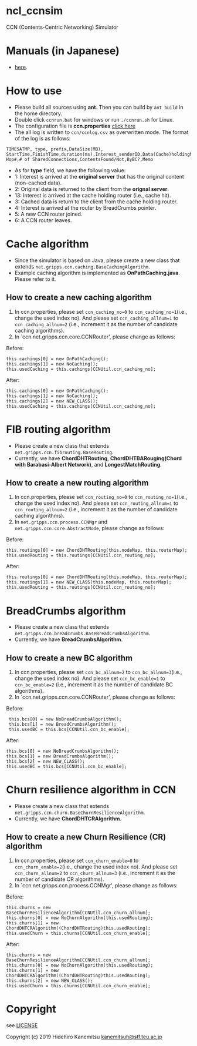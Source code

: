 # ncl_ccnsim
CCN (Contents-Centric Networking) Simulator
# Manuals (in Japanese)
- [here](https://github.com/ncl-teu/ncl_ccnsim/tree/master/manuals). 
# How to use
- Please build all sources using **ant**. Then you can build by `ant build` in the home directory. 
- Double click `ccnrun.bat` for windows or run `./ccnrun.sh` for Linux. 
- The configuration file is **ccn.properties** [click here](https://github.com/ncl-teu/ncl_ccnsim/blob/master/ccn.properties)
- The all log is written to `ccn/ccnlog.csv` as overwritten mode. The format of the log is as follows: 
~~~
TIMESATMP, type, prefix,DataSize(MB), StartTime,FinishTime,duration(ms),Interest_senderID,Data(Cache)holdingNodeID, Hop#,# of SharedConnections,ContentsFound/Not,ByBC?,Memo
~~~
- As for **type** field, we have the following value:
- 1: Interest is arrived at the **original server** that has the original content (non-cached data). 
- 2: Original data is returned to the client from the **orignal server**. 
- 13: Interest is arrived at the cache holding router (i.e., cache hit). 
- 3: Cached data is return to the client from the cache holding router. 
- 4: Interest is arrived at the router by BreadCrumbs pointer.
- 5: A new CCN router joined. 
- 6: A CCN router leaves. 

# Cache algorithm
- Since the simulator is based on Java, please create a new class that extends `net.gripps.ccn.caching.BaseCachingAlgorithm`. 
- Example caching algorithm is implemented as **OnPathCaching.java**. Please refer to it. 
## How to create a new caching algorithm
1. In ccn.properties, please set `ccn_caching_no=0` to `ccn_caching_no=1`(i.e., change the used index no). And please set `ccn_caching_allnum=1` to `ccn_caching_allnum=2` (i.e., increment it as the number of candidate caching algorithms). 
2. In `ccn.net.gripps.ccn.core.CCNRouter', please change as follows: 

Before: 
~~~
this.cachings[0] = new OnPathCaching();
this.cachings[1] = new NoCaching();
this.usedCaching = this.cachings[CCNUtil.ccn_caching_no];
~~~

After:
~~~
this.cachings[0] = new OnPathCaching();
this.cachings[1] = new NoCaching();
this.cachings[2] = new NEW_CLASS();
this.usedCaching = this.cachings[CCNUtil.ccn_caching_no];
~~~
# FIB routing algorithm
- Please create a new class that extends `net.gripps.ccn.fibrouting.BaseRouting`. 
- Currently, we have **ChordDHTRouting**, **ChordDHTBARouging(Chord with Barabasi-Albert Network)**, and **LongestMatchRouting**. 
## How to create a new routing algorithm
1. In ccn.properties, please set `ccn_routing_no=0` to `ccn_routing_no=1`(i.e., change the used index no). And please set `ccn_routing_allnum=1` to `ccn_routing_allnum=2` (i.e., increment it as the number of candidate caching algorithms). 
2. In `net.gripps.ccn.process.CCNMgr` and `net.gripps.ccn.core.AbstractNode`, please change as follows: 

Before: 
~~~
this.routings[0] = new ChordDHTRouting(this.nodeMap, this.routerMap);
this.usedRouting = this.routings[CCNUtil.ccn_routing_no];
~~~

After:
~~~
this.routings[0] = new ChordDHTRouting(this.nodeMap, this.routerMap);
this.routings[1] = new NEW_CLASS(this.nodeMap, this.routerMap);
this.usedRouting = this.routings[CCNUtil.ccn_routing_no];
~~~
# BreadCrumbs algorithm
- Please create a new class that extends `net.gripps.ccn.breadcrumbs.BaseBreadCrumbsAlgorithm`. 
- Currently, we have **BreadCrumbsAlgorithm**. 
## How to create a new BC algorithm
1. In ccn.properties, please set `ccn_bc_allnum=2` to `ccn_bc_allnum=3`(i.e., change the used index no). And please set `ccn_bc_enable=1` to `ccn_bc_enable=2` (i.e., increment it as the number of candidate BC algorithms). 
2. In `ccn.net.gripps.ccn.core.CCNRouter', please change as follows: 

Before: 
~~~
 this.bcs[0] = new NoBreadCrumbsAlgorithm();
 this.bcs[1] = new BreadCrumbsAlgorithm();
 this.usedBC = this.bcs[CCNUtil.ccn_bc_enable];
~~~

After:
~~~
this.bcs[0] = new NoBreadCrumbsAlgorithm();
this.bcs[1] = new BreadCrumbsAlgorithm();
this.bcs[2] = new NEW_CLASS();
this.usedBC = this.bcs[CCNUtil.ccn_bc_enable];
~~~
# Churn resilience algorithm in CCN
- Please create a new class that extends `net.gripps.ccn.churn.BaseChurnResilienceAlgorithm`. 
- Currently, we have **ChordDHTCRAlgorithm**. 
## How to create a new Churn Resilience (CR) algorithm
1. In ccn.properties, please set `ccn_churn_enable=0` to `ccn_churn_enable=2`(i.e., change the used index no). And please set `ccn_churn_allnum=2` to `ccn_churn_allnum=3` (i.e., increment it as the number of candidate CR algorithms). 
2. In `ccn.net.gripps.ccn.process.CCNMgr', please change as follows: 

Before: 
~~~
this.churns = new BaseChurnResilienceAlgorithm[CCNUtil.ccn_churn_allnum];
this.churns[0] = new NoChurnAlgorithm(this.usedRouting);
this.churns[1] = new ChordDHTCRAlgorithm((ChordDHTRouting)this.usedRouting);
this.usedChurn = this.churns[CCNUtil.ccn_churn_enable];
~~~

After:
~~~
this.churns = new BaseChurnResilienceAlgorithm[CCNUtil.ccn_churn_allnum];
this.churns[0] = new NoChurnAlgorithm(this.usedRouting);
this.churns[1] = new ChordDHTCRAlgorithm((ChordDHTRouting)this.usedRouting);
this.churns[2] = new NEW_CLASS();
this.usedChurn = this.churns[CCNUtil.ccn_churn_enable];
~~~

# Copyright

see [LICENSE](https://github.com/ncl-teu/ncl_ccnsim/blob/master/LICENSE)

Copyright (c) 2019 Hidehiro Kanemitsu <kanemitsuh@stf.teu.ac.jp>
